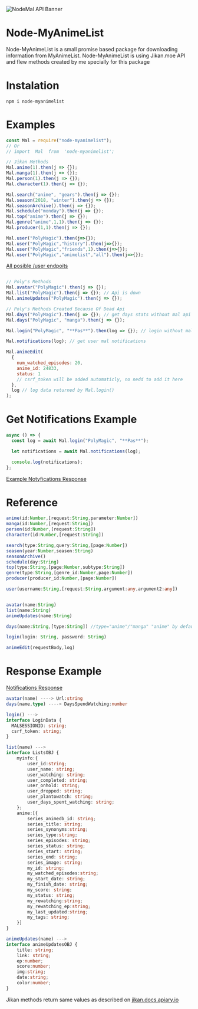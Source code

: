 ![NodeMal API Banner](https://i.imgur.com/IcBShyO.png)

# Node-MyAnimeList

Node-MyAnimeList is a small promise based package for downloading information from MyAnimeList.
Node-MyAnimeList is using Jikan.moe API and flew methods created by me specially for this package

# Instalation

```
npm i node-myanimelist
```

# Examples

```js
const Mal = require("node-myanimelist");
// Or
// import  Mal  from  'node-myanimelist';

// Jikan Methods
Mal.anime(1).then(j => {});
Mal.manga(1).then(j => {});
Mal.person(1).then(j => {});
Mal.character(1).then(j => {});

Mal.search("anime", "gears").then(j => {});
Mal.season(2018, "winter").then(j => {});
Mal.seasonArchive().then(j => {});
Mal.schedule("monday").then(j => {});
Mal.top("anime").then(j => {});
Mal.genre("anime",1,1).then(j => {});
Mal.producer(1,1).then(j => {});

Mal.user("PolyMagic").then(j=>{});
Mal.user("PolyMagic","history").then(j=>{});
Mal.user("PolyMagic","friends",1).then(j=>{});
Mal.user("PolyMagic","animelist","all").then(j=>{});
```
[All posible /user endpoits](https://jikan.docs.apiary.io/#reference/0/user)
```js

// Poly's Methods
Mal.avatar("PolyMagic").then(j => {});
Mal.list("PolyMagic").then(j => {}); // Api is down
Mal.animeUpdates("PolyMagic").then(j => {});

// Poly's Methods Created Because Of Dead Api
Mal.days("PolyMagic").then(j => {}); // get days stats without mal api
Mal.days("PolyMagic", "manga").then(j => {});

Mal.login("PolyMagic", "**Pas**").then(log => {}); // login without mal api

Mal.notifications(log); // get user mal notifications

Mal.animeEdit(
  {
    num_watched_episodes: 20,
    anime_id: 24833,
    status: 1
    // csrf_token will be added automaticly, no nedd to add it here
  },
  log // log data returned by Mal.login()
);
```

# Get Notifications Example

```js
async () => {
  const log = await Mal.login("PolyMagic", "**Pas**");

  let notifications = await Mal.notifications(log);

  console.log(notifications);
};
```

[Example Notyfications Response](https://github.com/PolyMagic/node-myanimelist/blob/master/dataExamples/exampleNotyfications.json)

# Reference

```ts
anime(id:Number,[request:String,parameter:Number])
manga(id:Number,[request:String])
person(id:Number,[request:String])
character(id:Number,[request:String])

search(type:String,query:String,[page:Number])
season(year:Number,season:String)
seasonArchive()
schedule(day:String)
top(type:String,[page:Number,subtype:String])
genre(type:String,[genre_id:Number,page:Number])
producer(producer_id:Number,[page:Number])

user(username:String,[request:String,argument:any,argument2:any])


avatar(name:String)
list(name:String)
animeUpdates(name:String)

days(name:String,[type:String]) //type="anime"/"manga" "anime" by default

login(login: String, password: String)

animeEdit(requestBody,log)
```

# Response Example

[Notifications Response](https://github.com/PolyMagic/node-myanimelist/blob/master/dataExamples/exampleNotyfications.json)

```ts
avatar(name) ----> Url:string
days(name,type) ----> DaysSpendWatching:number

login() --->
interface LoginData {
  MALSESSIONID: string;
  csrf_token: string;
}

list(name) --->
interface ListsOBJ {
    myinfo:{
        user_id:string;
        user_name: string;
        user_watching: string;
        user_completed: string;
        user_onhold: string;
        user_dropped: string;
        user_plantowatch: string;
        user_days_spent_watching: string;
    };
    anime:[{
        series_animedb_id: string;
        series_title: string;
        series_synonyms:string;
        series_type:string;
        series_episodes: string;
        series_status: string;
        series_start: string;
        series_end: string;
        series_image: string;
        my_id: string;
        my_watched_episodes:string;
        my_start_date: string;
        my_finish_date: string;
        my_score: string;
        my_status: string;
        my_rewatching:string;
        my_rewatching_ep:string;
        my_last_updated:string;
        my_tags: string;
    }]
}

animeUpdates(name) --->
interface animeUpdatesOBJ {
    title: string;
    link: string;
    ep:number;
    score:number;
    img:string;
    date:string;
    color:number;
}
```

Jikan methods return same values as described on [jikan.docs.apiary.io](https://jikan.docs.apiary.io/)
